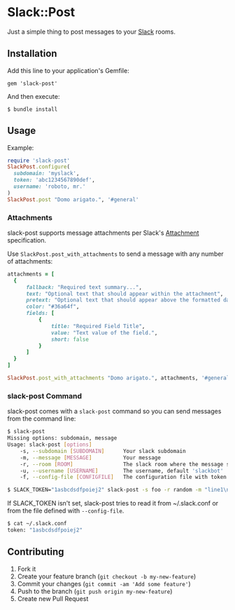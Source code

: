 # Slack::Post

Just a simple thing to post messages to your [Slack](http://slack.com) rooms.

## Installation

Add this line to your application's Gemfile:

    gem 'slack-post'

And then execute:

    $ bundle install

## Usage

Example:
```ruby
require 'slack-post'
SlackPost.configure(
  subdomain: 'myslack',
  token: 'abc1234567890def',
  username: 'roboto, mr.'
)
SlackPost.post "Domo arigato.", '#general'
```

### Attachments

slack-post supports message attachments per Slack's [Attachment](https://api.slack.com/docs/attachments) specification.

Use `SlackPost.post_with_attachments` to send a message with any number of attachments:
```ruby
attachments = [
  {
      fallback: "Required text summary...",
      text: "Optional text that should appear within the attachment",
      pretext: "Optional text that should appear above the formatted data",
      color: "#36a64f",
      fields: [
          {
              title: "Required Field Title",
              value: "Text value of the field.",
              short: false
          }
      ]
  }
]

SlackPost.post_with_attachments "Domo arigato.", attachments, '#general'
```

### slack-post Command

slack-post comes with a `slack-post` command so you can send messages from the command line:

```sh
$ slack-post
Missing options: subdomain, message
Usage: slack-post [options]
    -s, --subdomain [SUBDOMAIN]      Your slack subdomain
    -m, --message [MESSAGE]          Your message
    -r, --room [ROOM]                The slack room where the message should go (without '#', default 'general')
    -u, --username [USERNAME]        The username, default 'slackbot'
    -f, --config-file [CONFIGFILE]   The configuration file with token or set SLACK_TOKEN environment variable

$ SLACK_TOKEN="1asbcdsdfpoiej2" slack-post -s foo -r random -m "line1\nline2"
```

If SLACK_TOKEN isn't set, slack-post tries to read it from ~/.slack.conf or from the file defined with `--config-file`. 
```sh
$ cat ~/.slack.conf
token: "1asbcdsdfpoiej2"
```

## Contributing

1. Fork it
2. Create your feature branch (`git checkout -b my-new-feature`)
3. Commit your changes (`git commit -am 'Add some feature'`)
4. Push to the branch (`git push origin my-new-feature`)
5. Create new Pull Request
